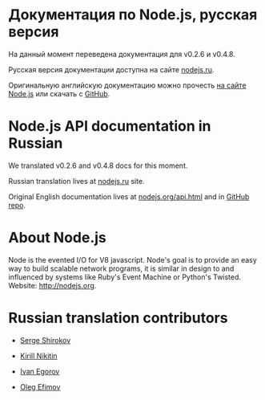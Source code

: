 Документация по Node.js, русская версия
=======================================

На данный момент переведена документация для v0.2.6 и v0.4.8.

Русская версия документации доступна на сайте [nodejs.ru](http://nodejs.ru/).

Оригинальную английскую документацию можно прочесть [на сайте Node.js](http://nodejs.org/api.html) или скачать с [GitHub](http://github.com/ry/node/tree/master/doc/).

Node.js API documentation in Russian
====================================

We translated v0.2.6 and v0.4.8 docs for this moment.

Russian translation lives at [nodejs.ru](http://nodejs.ru/) site.

Original English documentation lives at [nodejs.org/api.html](http://nodejs.org/api.html) and in [GitHub repo](http://github.com/ry/node/tree/master/doc/).


About Node.js
=============

Node is the evented I/O for V8 javascript.
Node's goal is to provide an easy way to build scalable network programs,
it is similar in design to and influenced by systems like Ruby's Event Machine or Python's Twisted.
Website: <http://nodejs.org>.


Russian translation contributors
================================

* [Serge Shirokov](http://github.com/kurokikaze)

* [Kirill Nikitin](http://github.com/Locke23rus)

* [Ivan Egorov](http://github.com/egorich239)

* [Oleg Efimov](http://github.com/Sannis)
